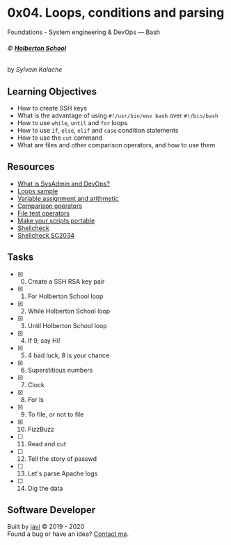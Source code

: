 # 0x04. Loops, conditions and parsing
Foundations - System engineering & DevOps ― Bash

###### :copyright: **[Holberton School](https://www.holbertonschool.com/)**
by _Sylvain Kalache_

## Learning Objectives
* How to create SSH keys
* What is the advantage of using ```#!/usr/bin/env bash``` over ```#!/bin/bash```
* How to use ```while```, ```until``` and ```for``` loops
* How to use ```if```, ```else```, ```elif``` and ```case``` condition statements
* How to use the ```cut``` command
* What are files and other comparison operators, and how to use them

## Resources
* [What is SysAdmin and DevOps?](https://youtu.be/BC2neyc5GcI)
* [Loops sample](http://tldp.org/LDP/Bash-Beginners-Guide/html/sect_09_01.html)
* [Variable assignment and arithmetic](http://tldp.org/LDP/abs/html/ops.html)
* [Comparison operators](http://tldp.org/LDP/abs/html/comparison-ops.html)
* [File test operators](http://tldp.org/LDP/abs/html/fto.html)
* [Make your scripts portable](https://www.cyberciti.biz/tips/finding-bash-perl-python-portably-using-env.html)
* [Shellcheck](https://github.com/koalaman/shellcheck)
* [Shellcheck SC2034](https://github.com/koalaman/shellcheck/wiki/SC2034)

## Tasks
* [x] 0. Create a SSH RSA key pair
* [x] 1. For Holberton School loop
* [x] 2. While Holberton School loop
* [x] 3. Until Holberton School loop
* [x] 4. If 9, say Hi!
* [x] 5. 4 bad luck, 8 is your chance
* [x] 6. Superstitious numbers
* [x] 7. Clock
* [x] 8. For ls
* [x] 9. To file, or not to file
* [x] 10. FizzBuzz
* [ ] 11. Read and cut
* [ ] 12. Tell the story of passwd
* [ ] 13. Let's parse Apache logs
* [ ] 14. Dig the data

## Software Developer
Built by [javi](https://github.com/javi0x00) :copyright: 2019 - 2020  
Found a bug or have an idea? [Contact me](https://www.linkedin.com/in/javi0x00/).
